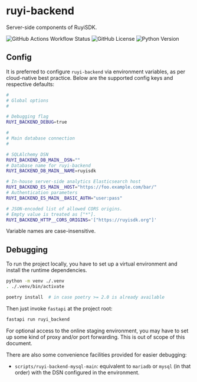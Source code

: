 # ruyi-backend

Server-side components of RuyiSDK.

![GitHub Actions Workflow Status](https://img.shields.io/github/actions/workflow/status/ruyisdk/ruyi-backend/ci.yml)
![GitHub License](https://img.shields.io/github/license/ruyisdk/ruyi-backend)
![Python Version](https://img.shields.io/badge/python-%3E%3D3.12-blue)

## Config

It is preferred to configure `ruyi-backend` via environment variables,
as per cloud-native best practice. Below are the supported config keys
and respective defaults:

```sh
#
# Global options
#

# Debugging flag
RUYI_BACKEND_DEBUG=true

#
# Main database connection
#

# SQLAlchemy DSN
RUYI_BACKEND_DB_MAIN__DSN=""
# Database name for ruyi-backend
RUYI_BACKEND_DB_MAIN__NAME=ruyisdk

# In-house server-side analytics Elasticsearch host
RUYI_BACKEND_ES_MAIN__HOST="https://foo.example.com/bar/"
# Authentication parameters
RUYI_BACKEND_ES_MAIN__BASIC_AUTH="user:pass"

# JSON-encoded list of allowed CORS origins.
# Empty value is treated as ["*"].
RUYI_BACKEND_HTTP__CORS_ORIGINS='["https://ruyisdk.org"]'
```

Variable names are case-insensitive.

## Debugging

To run the project locally, you have to set up a virtual environment and install the runtime dependencies.

```sh
python -m venv ./.venv
. ./.venv/bin/activate

poetry install  # in case poetry >= 2.0 is already available
```

Then just invoke `fastapi` at the project root:

```sh
fastapi run ruyi_backend
```

For optional access to the online staging environment, you may have to set up
some kind of proxy and/or port forwarding. This is out of scope of this document.

There are also some convenience facilities provided for easier debugging:

* `scripts/ruyi-backend-mysql-main`: equivalent to `mariadb` or `mysql` (in that order) with the DSN configured in the environment.

